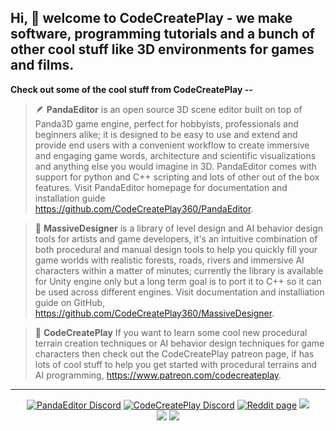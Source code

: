 ## Hi, 👋 welcome to CodeCreatePlay - we make software, programming tutorials and a bunch of other cool stuff like 3D environments for games and films.

**Check out some of the cool stuff from CodeCreatePlay --** 

> 🪶 **PandaEditor** is an open source 3D scene editor built on top of Panda3D game engine, perfect for hobbyists, professionals and beginners alike; it is designed to be easy to use and extend and provide end users with a convenient workflow to create immersive and engaging game words, architecture and scientific visualizations and anything else you would imagine in 3D. PandaEditor comes with support for python and C++ scripting and lots of other out of the box features. Visit PandaEditor homepage for documentation and installation guide https://github.com/CodeCreatePlay360/PandaEditor.

> 🌲 **MassiveDesigner** is a library of level design and AI behavior design tools for artists and game developers, it's an intuitive combination of both procedural and manual design tools to help you quickly fill your game worlds with realistic forests, roads, rivers and immersive AI characters within a matter of minutes; currently the library is available for Unity engine only but a long term goal is to port it to C++ so it can be used across different engines. Visit documentation and installiation guide on GitHub, https://github.com/CodeCreatePlay360/MassiveDesigner.

> 📕 **CodeCreatePlay** If you want to learn some cool new procedural terrain creation techniques or AI behavior design techniques for game characters then check out the CodeCreatePlay patreon page, if has lots of cool stuff to help you get started with procedural terrains and AI programming, https://www.patreon.com/codecreateplay.

***

<div align="center">
<a href="https://discord.gg/7fYVergQSe"><img src="https://img.shields.io/badge/Panda_Editor-%235865F2.svg?style=for-the-badge&logo=discord&logoColor=white" alt="PandaEditor Discord"></a>
<a href="https://discord.gg/t637nEXY6g"><img src="https://img.shields.io/badge/CodeCreatePlay-%235865F2.svg?style=for-the-badge&logo=discord&logoColor=white" alt="CodeCreatePlay Discord"></a>
<a href="https://github.com/CodeCreatePlay360/CodeCreatePlay360"><img src="https://img.shields.io/badge/Reddit-FF4500?style=for-the-badge&logo=reddit&logoColor=white" alt="Reddit page"></a>
<a href="https://github.com/CodeCreatePlay360/CodeCreatePlay360"><img src="https://img.shields.io/badge/YouTube-FF0000?style=for-the-badge&logo=youtube&logoColor=white"></a>
</div>

<div align="center">
<a href="https://github.com/CodeCreatePlay360/CodeCreatePlay360"><img src="https://img.shields.io/badge/UpWork-6FDA44?style=for-the-badge&logo=Upwork&logoColor=white"></a>
<a href="https://www.patreon.com/CodeCreatePlay"><img src="https://img.shields.io/badge/Patreon-F96854?style=for-the-badge&logo=patreon&logoColor=white"></a>
</div>  
